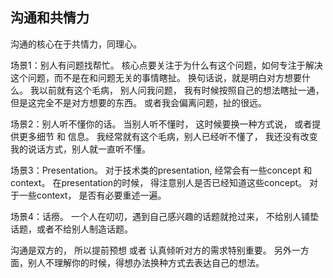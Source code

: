 ## 沟通和共情力
沟通的核心在于共情力，同理心。 

场景1：别人有问题找帮忙。 核心点要关注于为什么有这个问题，如何专注于解决这个问题，而不是在和问题无关的事情瞎扯。 换句话说，就是明白对方想要什么。 我以前就有这个毛病， 别人问我问题， 我有时候按照自己的想法瞎扯一通，但是这完全不是对方想要的东西。 或者我会偏离问题，扯的很远。 

场景2：别人听不懂你的话。 当别人听不懂时， 这时候要换一种方式说， 或者提供更多细节 和 信息。 我经常就有这个毛病，别人已经听不懂了， 我还没有改变我的说话方式，别人就一直听不懂。 

场景3：Presentation。 对于技术类的presentation,  经常会有一些concept 和 context。 在presentation的时候， 得注意别人是否已经知道这些concept。 对于一些context， 是否有必要重述一遍。

场景4：话痨。 一个人在叨叨，遇到自己感兴趣的话题就抢过来， 不给别人铺垫话题，或者不给别人制造话题。 

沟通是双方的， 所以提前预想 或者 认真倾听对方的需求特别重要。 另外一方面，别人不理解你的时候，得想办法换种方式去表达自己的想法。 

